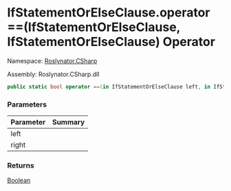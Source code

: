 # IfStatementOrElseClause\.operator ==\(IfStatementOrElseClause, IfStatementOrElseClause\) Operator

Namespace: [Roslynator.CSharp](../../README.md)

Assembly: Roslynator\.CSharp\.dll

```csharp
public static bool operator ==(in IfStatementOrElseClause left, in IfStatementOrElseClause right)
```

### Parameters

| Parameter | Summary |
| --------- | ------- |
| left | |
| right | |

### Returns

[Boolean](https://docs.microsoft.com/en-us/dotnet/api/system.boolean)


